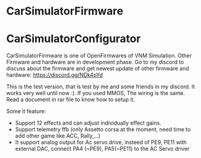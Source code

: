 # CarSimulatorFirmware 
# CarSimulatorConfigurator
CarSimulatorFirmware is one of OpenFirmwares of VNM Simulation. Other Firmware and hardware are in development phase.
Go to my discord to discuss about the firmware and get newest update of other firmware and hardware: https://discord.gg/NDk4pYd

This is the test version, that is test by me and some friends in my discord. It works very well until now :). 
If you used MMOS, The wiring is the same. Read a document in rar file to know how to setup it.

Some it feature:

- Support 12 effects and can adjust individually effect gains.
- Support telemetry ffb (only Assetto corsa at the moment, need time to add other game like ACC, Rally,...)
- It support analog output for Ac servo drive, insteed of PE9, PE11 with external DAC, connect PA4 (~PE9), PA5(~PE11) to the AC Servo driver


